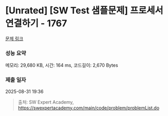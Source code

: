 # [Unrated] [SW Test 샘플문제] 프로세서 연결하기 - 1767 

[문제 링크](https://swexpertacademy.com/main/code/problem/problemDetail.do?contestProbId=AV4suNtaXFEDFAUf) 

### 성능 요약

메모리: 29,680 KB, 시간: 164 ms, 코드길이: 2,670 Bytes

### 제출 일자

2025-08-31 19:36



> 출처: SW Expert Academy, https://swexpertacademy.com/main/code/problem/problemList.do